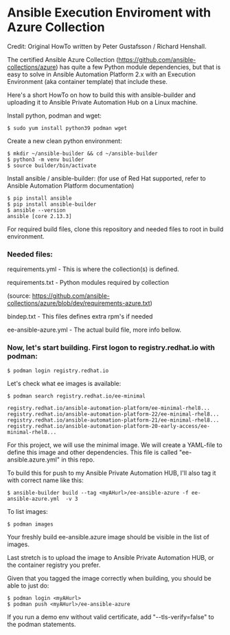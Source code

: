 # Ansible Execution Enviroment with Azure Collection

Credit: Original HowTo written by Peter Gustafsson / Richard Henshall.

The certified Ansible Azure Collection (https://github.com/ansible-collections/azure) has quite a few Python module dependencies, but that is easy to solve in Ansible Automation Platform 2.x with an Execution Environment (aka container template) that include these.

Here's a short HowTo on how to build this with ansible-builder and uploading it to Ansible Private Automation Hub on a Linux machine.

Install python, podman and wget:
```
$ sudo yum install python39 podman wget
```
Create a new clean python environment:
```
$ mkdir ~/ansible-builder && cd ~/ansible-builder
$ python3 -m venv builder
$ source builder/bin/activate
```
Install ansible / ansible-builder: (for use of Red Hat supported, refer to Ansible Automation Platform documentation)
```
$ pip install ansible
$ pip install ansible-builder
$ ansible --version
ansible [core 2.13.3]
```
For required build files, clone this repository and needed files to root in build environment.

### Needed files:

requirements.yml - This is where the collection(s) is defined.

requirements.txt - Python modules required by collection

(source: https://github.com/ansible-collections/azure/blob/dev/requirements-azure.txt)

bindep.txt - This files defines extra rpm's if needed

ee-ansible-azure.yml - The actual build file, more info bellow.

### Now, let's start building. First logon to registry.redhat.io with podman:
```
$ podman login registry.redhat.io
```
Let's check what ee images is available:
```
$ podman search registry.redhat.io/ee-minimal
```
```
registry.redhat.io/ansible-automation-platform/ee-minimal-rhel8...
registry.redhat.io/ansible-automation-platform-22/ee-minimal-rhel8...
registry.redhat.io/ansible-automation-platform-21/ee-minimal-rhel8...
registry.redhat.io/ansible-automation-platform-20-early-access/ee-minimal-rhel8...

```

For this project, we will use the minimal image. We will create a YAML-file to define this image and other dependencies. This file is called "ee-ansible.azure.yml" in this repo.

To build this for push to my Ansible Private Automation HUB, I'll also tag it with correct name like this:
```
$ ansible-builder build --tag <myAHurl>/ee-ansible-azure -f ee-ansible-azure.yml  -v 3
```
To list images:
```
$ podman images
```
Your freshly build ee-ansible.azure image should be visible in the list of images.

Last stretch is to upload the image to Ansible Private Automation HUB, or the container registry you prefer.

Given that you tagged the image correctly when building, you should be able to just do:
```
$ podman login <myAHurl>
$ podman push <myAHurl>/ee-ansible-azure
```
If you run a demo env without valid certificate, add "--tls-verify=false" to the podman statements.



